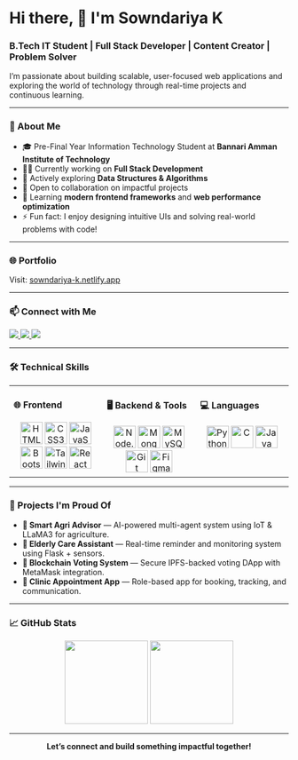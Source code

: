 <h1 align="left">Hi there, 👋 I'm Sowndariya K</h1>
<h3 align="left">B.Tech IT Student | Full Stack Developer | Content Creator | Problem Solver</h3>

<p>
I’m passionate about building scalable, user-focused web applications and exploring the world of technology through real-time projects and continuous learning.
</p>

---

### 🚀 About Me

- 🎓 Pre-Final Year Information Technology Student at **Bannari Amman Institute of Technology**
- 👩‍💻 Currently working on **Full Stack Development**
- 💫 Actively exploring **Data Structures & Algorithms**
- 🤝 Open to collaboration on impactful projects
- 🌱 Learning **modern frontend frameworks** and **web performance optimization**
- ⚡ Fun fact: I enjoy designing intuitive UIs and solving real-world problems with code!

---

### 🌐 Portfolio

Visit: [sowndariya-k.netlify.app](https://sowndariya-k.netlify.app/)

---

### 📫 Connect with Me

<a href="mailto:sowndariyadeveloper@gmail.com">
  <img src="https://img.shields.io/badge/Gmail-D14836?style=for-the-badge&logo=gmail&logoColor=white" />
</a>
<a href="https://www.linkedin.com/in/sowndariya-k/">
  <img src="https://img.shields.io/badge/LinkedIn-0077B5?style=for-the-badge&logo=linkedin&logoColor=white" />
</a>
<a href="https://github.com/sowndariya-k">
  <img src="https://img.shields.io/badge/GitHub-000000?style=for-the-badge&logo=github&logoColor=white" />
</a>

---

### 🛠 Technical Skills

<table><tr><td valign="top" width="33%">

#### 🌐 Frontend
<div align="center">
  <img src="https://profilinator.rishav.dev/skills-assets/html5-original-wordmark.svg" height="40" alt="HTML5" />
  <img src="https://profilinator.rishav.dev/skills-assets/css3-original-wordmark.svg" height="40" alt="CSS3" />
  <img src="https://profilinator.rishav.dev/skills-assets/javascript-original.svg" height="40" alt="JavaScript" />
  <img src="https://profilinator.rishav.dev/skills-assets/bootstrap-plain.svg" height="40" alt="Bootstrap" />
  <img src="https://profilinator.rishav.dev/skills-assets/tailwindcss.svg" height="40" alt="Tailwind CSS" />
  <img src="https://profilinator.rishav.dev/skills-assets/react-original-wordmark.svg" height="40" alt="React" />
</div>

</td><td valign="top" width="33%">

#### 🖥 Backend & Tools
<div align="center">
  <img src="https://profilinator.rishav.dev/skills-assets/nodejs-original-wordmark.svg" height="40" alt="Node.js" />
  <img src="https://profilinator.rishav.dev/skills-assets/mongodb-original-wordmark.svg" height="40" alt="MongoDB" />
  <img src="https://profilinator.rishav.dev/skills-assets/mysql-original-wordmark.svg" height="40" alt="MySQL" />
  <img src="https://profilinator.rishav.dev/skills-assets/git-scm-icon.svg" height="40" alt="Git" />
  <img src="https://profilinator.rishav.dev/skills-assets/figma-icon.svg" height="40" alt="Figma" />
</div>

</td><td valign="top" width="33%">

#### 💻 Languages
<div align="center">
  <img src="https://img.icons8.com/color/48/python--v1.png" height="40" alt="Python" />
  <img src="https://img.icons8.com/color/48/c-programming.png" height="40" alt="C" />
  <img src="https://img.icons8.com/color/48/java-coffee-cup-logo--v1.png" height="40" alt="Java" />
</div>

</td></tr></table>

---

### 🧩 Projects I'm Proud Of

- **🌾 Smart Agri Advisor** — AI-powered multi-agent system using IoT & LLaMA3 for agriculture.
- **🏥 Elderly Care Assistant** — Real-time reminder and monitoring system using Flask + sensors.
- **🔐 Blockchain Voting System** — Secure IPFS-backed voting DApp with MetaMask integration.
- **📅 Clinic Appointment App** — Role-based app for booking, tracking, and communication.

---

### 📈 GitHub Stats

<p align="center">
  <img src="https://github-readme-stats.vercel.app/api?username=sowndariya-k&show_icons=true&theme=dark&hide_border=true&bg_color=000000" height="150" />
  <img src="https://github-readme-stats.vercel.app/api/top-langs/?username=sowndariya-k&layout=compact&theme=dark&hide_border=true&bg_color=000000" height="150" />
</p>

---

<p align="center"><b>Let’s connect and build something impactful together!</b></p>
